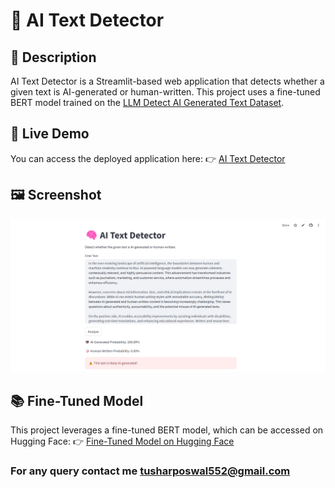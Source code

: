 # 🧠 AI Text Detector

## 📌 Description
AI Text Detector is a Streamlit-based web application that detects whether a given text is AI-generated or human-written. This project uses a fine-tuned BERT model trained on the [LLM Detect AI Generated Text Dataset](https://www.kaggle.com/datasets/sunilthite/llm-detect-ai-generated-text-dataset).

## 🚀 Live Demo
You can access the deployed application here:
👉 [AI Text Detector](https://aigenerateddetector.streamlit.app/)

## 🖼️ Screenshot
![AI Text Detector Working](ai_detector.png)

## 📚 Fine-Tuned Model
This project leverages a fine-tuned BERT model, which can be accessed on Hugging Face:
👉 [Fine-Tuned Model on Hugging Face]()

### For any query contact me tusharposwal552@gmail.com
